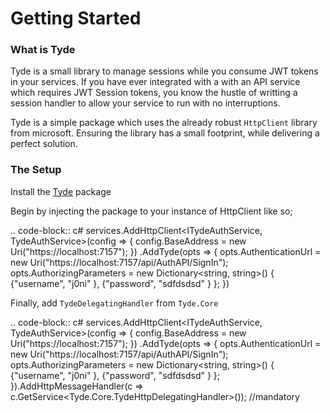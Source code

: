 Getting Started
===============
### What is Tyde
Tyde is a small library to manage sessions while you consume JWT tokens in your services. If you have ever integrated with a with an API service which requires JWT Session tokens, you know the hustle of writting a session handler to allow your service to run with no interruptions. 

Tyde is a simple package which uses the already robust `HttpClient` library from microsoft. Ensuring the library has a small footprint, while delivering a perfect solution.

### The Setup
Install the [Tyde](https://github.com/j0nimost/tyde/releases) package

Begin by injecting the package to your instance of HttpClient like so;

.. code-block:: c#
    services.AddHttpClient<ITydeAuthService, TydeAuthService>(config =>
      {
          config.BaseAddress = new Uri("https://localhost:7157");
      })
    .AddTyde(opts =>
    {
        opts.AuthenticationUrl = new Uri("https://localhost:7157/api/AuthAPI/SignIn");
        opts.AuthorizingParameters = new Dictionary<string, string>()
        {
            {"username", "j0ni" },
            {"password", "sdfdsdsd" }
        };
    })


Finally, add `TydeDelegatingHandler` from `Tyde.Core`

.. code-block:: c#
    services.AddHttpClient<ITydeAuthService, TydeAuthService>(config =>
      {
          config.BaseAddress = new Uri("https://localhost:7157");
      })
    .AddTyde(opts =>
    {
        opts.AuthenticationUrl = new Uri("https://localhost:7157/api/AuthAPI/SignIn");
        opts.AuthorizingParameters = new Dictionary<string, string>()
        {
            {"username", "j0ni" },
            {"password", "sdfdsdsd" }
        };
    }).AddHttpMessageHandler(c => c.GetService<Tyde.Core.TydeHttpDelegatingHandler>()); //mandatory


